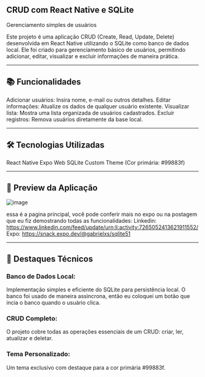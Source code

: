 ## CRUD com React Native e SQLite
Gerenciamento simples de usuários


Este projeto é uma aplicação CRUD (Create, Read, Update, Delete) desenvolvida em React Native utilizando o SQLite como banco de dados local. Ele foi criado para gerenciamento básico de usuários, permitindo adicionar, editar, visualizar e excluir informações de maneira prática.

---

## 📚 Funcionalidades
Adicionar usuários: Insira nome, e-mail ou outros detalhes.
Editar informações: Atualize os dados de qualquer usuário existente.
Visualizar lista: Mostra uma lista organizada de usuários cadastrados.
Excluir registros: Remova usuários diretamente da base local.

---

## 🛠 Tecnologias Utilizadas
React Native
Expo Web
SQLite
Custom Theme (Cor primária: #99883f)

---

## 📸 Preview da Aplicação
![image](https://github.com/user-attachments/assets/6cbc99bb-cb54-46dd-9c05-97d2577a9734)


essa é a pagina principal, você pode conferir mais no expo ou na postagem que eu fiz demostrando todas as funcionalidades:
Linkedin: https://www.linkedin.com/feed/update/urn:li:activity:7265052413621911552/ 
<br>Expo: https://snack.expo.dev/@gabrielxs/sqlite51

---

## 🌟 Destaques Técnicos

### Banco de Dados Local:
Implementação simples e eficiente do SQLite para persistência local. O banco foi usado de maneira assincrona, então eu coloquei um botão que incia o banco quando o usuário clica.

### CRUD Completo:
O projeto cobre todas as operações essenciais de um CRUD: criar, ler, atualizar e deletar.

### Tema Personalizado:
Um tema exclusivo com destaque para a cor primária #99883f.


